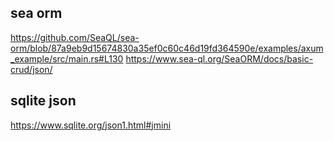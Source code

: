 ## sea orm 
https://github.com/SeaQL/sea-orm/blob/87a9eb9d15674830a35ef0c60c46d19fd364590e/examples/axum_example/src/main.rs#L130
https://www.sea-ql.org/SeaORM/docs/basic-crud/json/

## sqlite json
https://www.sqlite.org/json1.html#jmini